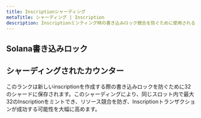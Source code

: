 ```yaml
---
title: Inscriptionシャーディング
metaTitle: シャーディング | Inscription
description: Inscriptionミンティング時の書き込みロック競合を防ぐために使用される方法を説明します。
---
```


## Solana書き込みロック

## シャーディングされたカウンター

このランクは新しいinscriptionを作成する際の書き込みロックを防ぐために32のシャードに保存されます。このシャーディングにより、同じスロット内で最大32のInscriptionをミントでき、リソース競合を防ぎ、Inscriptionトランザクションが成功する可能性を大幅に高めます。